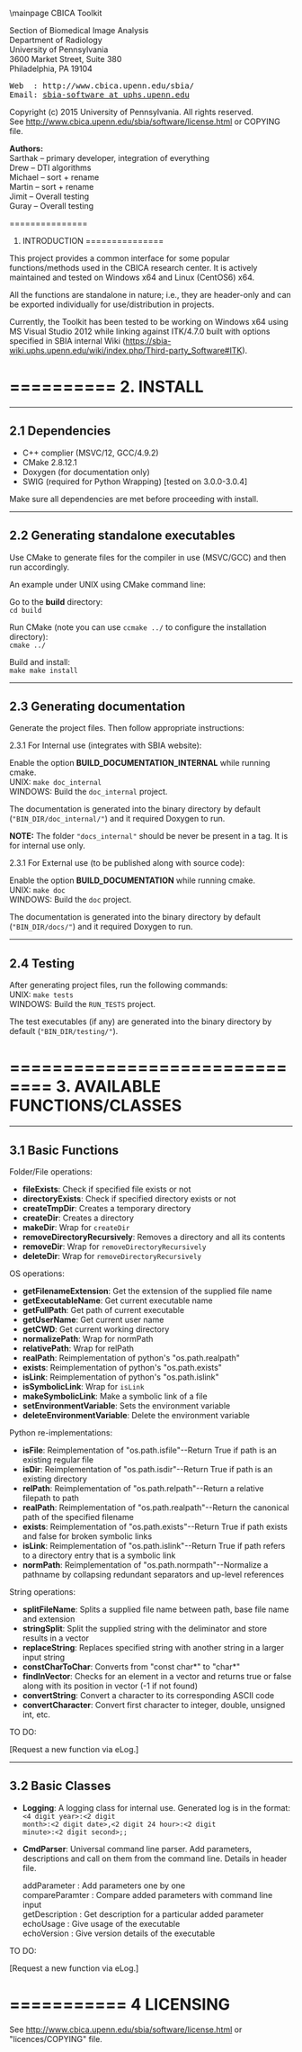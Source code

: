\mainpage CBICA Toolkit

Section of Biomedical Image Analysis <br>
Department of Radiology <br>
University of Pennsylvania <br>
3600 Market Street, Suite 380 <br>
Philadelphia, PA 19104 <br>

<pre>
Web  : http://www.cbica.upenn.edu/sbia/
Email: <a href="mailto:sbia-software@uphs.upenn.edu">sbia-software at uphs.upenn.edu</a> 
</pre>

Copyright (c) 2015 University of Pennsylvania. All rights reserved. <br>
See http://www.cbica.upenn.edu/sbia/software/license.html or COPYING file.

<b> Authors: </b><br>
Sarthak – primary developer, integration of everything <br>
Drew    – DTI algorithms <br>
Michael – sort + rename <br>
Martin  – sort + rename <br>
Jimit   – Overall testing <br>
Guray   – Overall testing <br>


===============
1. INTRODUCTION
===============

This project provides a common interface for some popular functions/methods used in the CBICA research center. It is actively maintained and tested on
Windows x64 and Linux (CentOS6) x64. 

All the functions are standalone in nature; i.e., they are header-only and can be exported individually for use/distribution in projects.

Currently, the Toolkit has been tested to be working on Windows x64 using MS Visual Studio 2012 while linking against ITK/4.7.0 built with options
specified in SBIA internal Wiki (https://sbia-wiki.uphs.upenn.edu/wiki/index.php/Third-party_Software#ITK).


==========
2. INSTALL    
==========

----------------
2.1 Dependencies
----------------

- C++ complier (MSVC/12, GCC/4.9.2)
- CMake 2.8.12.1
- Doxygen (for documentation only)
- SWIG (required for Python Wrapping) [tested on 3.0.0-3.0.4]

Make sure all dependencies are met before proceeding with install.

-------------------------------------
2.2 Generating standalone executables
-------------------------------------

Use CMake to generate files for the compiler in use (MSVC/GCC) and then run accordingly.

An example under UNIX using CMake command line:

Go to the <b>build</b> directory:<br>
<code>cd build</code>

Run CMake (note you can use <code>ccmake ../</code> to configure the installation directory):<br>
<code>cmake ../</code>

Build and install:<br>
<code>make 
make install</code>

----------------------------
2.3 Generating documentation
----------------------------

Generate the project files. Then follow appropriate instructions:

2.3.1 For Internal use (integrates with SBIA website):

Enable the option <b>BUILD_DOCUMENTATION_INTERNAL</b> while running cmake.<br>
UNIX: <code>make doc_internal</code><br>
WINDOWS: Build the <code>doc_internal</code> project.

The documentation is generated into the binary directory by default (<code>"BIN_DIR/doc_internal/"</code>) and it required Doxygen to run.

<b>NOTE:</b> The folder <code>"docs_internal"</code> should be never be present in a tag. It is for internal use only.

2.3.1 For External use (to be published along with source code):

Enable the option <b>BUILD_DOCUMENTATION</b> while running cmake.<br>
UNIX: <code>make doc</code><br>
WINDOWS: Build the <code>doc</code> project.

The documentation is generated into the binary directory by default (<code>"BIN_DIR/docs/"</code>) and it required Doxygen to run.

-----------
2.4 Testing
-----------

After generating project files, run the following commands:<br>
UNIX: <code>make tests</code><br>
WINDOWS: Build the <code>RUN_TESTS</code> project.

The test executables (if any) are generated into the binary directory by default (<code>"BIN_DIR/testing/"</code>).


==============================
3. AVAILABLE FUNCTIONS/CLASSES    
==============================

-------------------
3.1 Basic Functions
-------------------

Folder/File operations:

- <b>fileExists</b>: Check if specified file exists or not
- <b>directoryExists</b>: Check if specified directory exists or not
- <b>createTmpDir</b>: Creates a temporary directory
- <b>createDir</b>: Creates a directory
- <b>makeDir</b>: Wrap for <code>createDir</code>
- <b>removeDirectoryRecursively</b>: Removes a directory and all its contents
- <b>removeDir</b>: Wrap for <code>removeDirectoryRecursively</code>
- <b>deleteDir</b>: Wrap for <code>removeDirectoryRecursively</code>

OS operations:

- <b>getFilenameExtension</b>: Get the extension of the supplied file name
- <b>getExecutableName</b>: Get current executable name
- <b>getFullPath</b>: Get path of current executable
- <b>getUserName</b>: Get current user name
- <b>getCWD</b>: Get current working directory
- <b>normalizePath</b>: Wrap for normPath
- <b>relativePath</b>: Wrap for relPath
- <b>realPath</b>: Reimplementation of python's "os.path.realpath"
- <b>exists</b>: Reimplementation of python's "os.path.exists"
- <b>isLink</b>: Reimplementation of python's "os.path.islink"
- <b>isSymbolicLink</b>: Wrap for <code>isLink</code>
- <b>makeSymbolicLink</b>: Make a symbolic link of a file
- <b>setEnvironmentVariable</b>: Sets the environment variable
- <b>deleteEnvironmentVariable</b>: Delete the environment variable

Python re-implementations: 

- <b>isFile</b>: Reimplementation of "os.path.isfile"--Return True if path is an existing regular file
- <b>isDir</b>: Reimplementation of "os.path.isdir"--Return True if path is an existing directory
- <b>relPath</b>: Reimplementation of "os.path.relpath"--Return a relative filepath to path
- <b>realPath</b>: Reimplementation of "os.path.realpath"--Return the canonical path of the specified filename
- <b>exists</b>: Reimplementation of "os.path.exists"--Return True if path exists and false for broken symbolic links
- <b>isLink</b>: Reimplementation of "os.path.islink"--Return True if path refers to a directory entry that is a symbolic link
- <b>normPath</b>: Reimplementation of "os.path.normpath"--Normalize a pathname by collapsing redundant separators and up-level references

String operations:

- <b>splitFileName</b>: Splits a supplied file name between path, base file name and extension
- <b>stringSplit</b>: Split the supplied string with the deliminator and store results in a vector
- <b>replaceString</b>: Replaces specified string with another string in a larger input string
- <b>constCharToChar</b>: Converts from "const char*" to "char*"
- <b>findInVector</b>: Checks for an element in a vector and returns true or false along with its position in vector (-1 if not found)
- <b>convertString</b>: Convert a character to its corresponding ASCII code
- <b>convertCharacter</b>: Convert first character to integer, double, unsigned int, etc.

TO DO:


[Request a new function via eLog.]

-------------------
3.2 Basic Classes
-------------------

- <b>Logging</b>: A logging class for internal use. Generated log is in the format: <br>
<CODE><4 digit year>:<2 digit month>:<2 digit date>,<2 digit 24 hour>:<2 digit minute>:<2 digit second>;<exe name>;<user name></CODE>

- <b>CmdParser</b>: Universal command line parser. Add parameters, descriptions and call on them from the command line. Details in header file.

	addParameter		: Add parameters one by one<br>
	compareParamter	: Compare added parameters with command line input<br>
	getDescription	: Get description for a particular added parameter<br>
	echoUsage			  : Give usage of the executable<br>
	echoVersion			: Give version details of the executable<br>

TO DO:


[Request a new function via eLog.]

===========
4 LICENSING
===========

  See http://www.cbica.upenn.edu/sbia/software/license.html or "licences/COPYING" file.